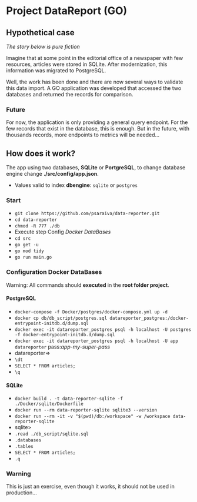 # Project DataReport (GO)

## Hypothetical case
*The story below is pure fiction*

Imagine that at some point in the editorial office of a newspaper with few resources, articles were stored in SQLite. After modernization, this information was migrated to PostgreSQL.

Well, the work has been done and there are now several ways to validate this data import. A GO application was developed that accessed the two databases and returned the records for comparison.

### Future
For now, the application is only providing a general query endpoint. For the few records that exist in the database, this is enough. But in the future, with thousands records, more endpoints to metrics will be needed...

## How does it work?
The app using two databases, **SQLite** or **PortgreSQL**, to change database engine change **./src/config/app.json**.
- Values valid to index **dbengine**: `sqlite` or `postgres`

### Start
- `git clone https://github.com/psaraiva/data-reporter.git`
- `cd data-reporter`
- `chmod -R 777 ./db`
- Execute step Config *Docker DataBases*
- `cd src`
- `go get -u`
- `go mod tidy`
- `go run main.go`

### Configuration Docker DataBases
Warning: All commands should **executed** in the **root folder project**.

#### PostgreSQL
- `docker-compose -f Docker/postgres/docker-compose.yml up -d`
- `docker cp db/db_script/postgres.sql datareporter_postgres:/docker-entrypoint-initdb.d/dump.sql`
- `docker exec -it datareporter_postgres psql -h localhost -U postgres -f docker-entrypoint-initdb.d/dump.sql`
- `docker exec -it datareporter_postgres psql -h localhost -U app datareporter` pass:*app-my-super-pass*
- datareporter=>
- `\dt`
- `SELECT * FROM articles;`
- `\q`

#### SQLite
- `docker build . -t data-reporter-sqlite -f ./Docker/sqlite/Dockerfile`
- `docker run --rm data-reporter-sqlite sqlite3 --version`
- `docker run --rm -it -v "$(pwd)/db:/workspace" -w /workspace data-reporter-sqlite`
- sqlite>
- `.read ./db_script/sqlite.sql`
- `.databases`
- `.tables`
- `SELECT * FROM articles;`
- `.q`

### Warning
This is just an exercise, even though it works, it should not be used in production...
